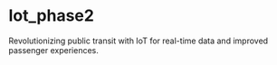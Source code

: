 # Iot_phase2
Revolutionizing public transit with IoT for real-time data and improved passenger experiences.
